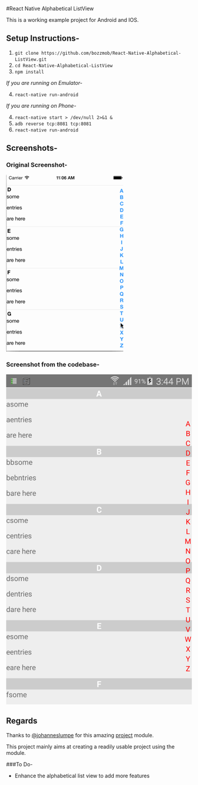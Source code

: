 #React Native Alphabetical ListView

This is a working example project for Android and IOS.


## Setup Instructions-

1. `git clone https://github.com/bozzmob/React-Native-Alphabetical-ListView.git`
2. `cd React-Native-Alphabetical-ListView`
3. `npm install`

*If you are running on Emulator-*

4. `react-native run-android`

*If you are running on Phone-*

4. `react-native start > /dev/null 2>&1 &`
5. `adb reverse tcp:8081 tcp:8081`
6. `react-native run-android`

## Screenshots-

### Original Screenshot-
![](./screenshot.gif)

### Screenshot from the codebase-
![](./screenshot.png)

## Regards

Thanks to [@johanneslumpe](https://github.com/johanneslumpe) for this amazing [project](https://github.com/johanneslumpe/react-native-selectablesectionlistview) module.

This project mainly aims at creating a readily usable project using the module.


###To Do-

- Enhance the alphabetical list view to add more features
